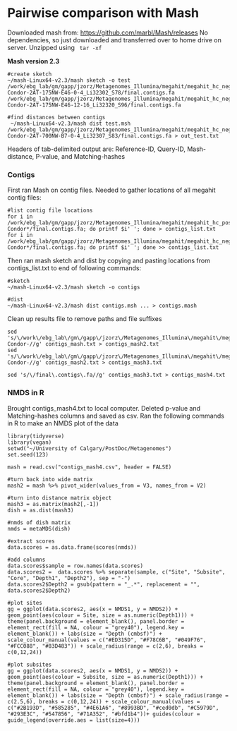 # Pairwise comparison with Mash

Downloaded mash from: https://github.com/marbl/Mash/releases
No dependencies, so just downloaded and transferred over to home drive on server. Unzipped using ``` tar -xf```

**Mash version 2.3**

```
#create sketch 
~/mash-Linux64-v2.3/mash sketch -o test /work/ebg_lab/gm/gapp/jzorz/Metagenomes_Illumina/megahit/megahit_hc_negative/megahit_JZ-Condor-2AT-175NW-E46-0-4_Li32302_S78/final.contigs.fa /work/ebg_lab/gm/gapp/jzorz/Metagenomes_Illumina/megahit/megahit_hc_negative/megahit_JZ-Condor-2AT-175NW-E46-12-16_Li32320_S96/final.contigs.fa

#find distances between contigs 
 ~/mash-Linux64-v2.3/mash dist test.msh /work/ebg_lab/gm/gapp/jzorz/Metagenomes_Illumina/megahit/megahit_hc_negative/megahit_JZ-Condor-2AT-700NW-B7-0-4_Li32307_S83/final.contigs.fa > out_test.txt

```

Headers of tab-delimited output are: Reference-ID, Query-ID, Mash-distance, P-value, and Matching-hashes

### Contigs

First ran Mash on contig files. Needed to gather locations of all megahit contig files: 

```
#list contig file locations 
for i in /work/ebg_lab/gm/gapp/jzorz/Metagenomes_Illumina/megahit/megahit_hc_positive/megahit_JZ-Condor*/final.contigs.fa; do printf $i' '; done > contigs_list.txt
for i in /work/ebg_lab/gm/gapp/jzorz/Metagenomes_Illumina/megahit/megahit_hc_negative/megahit_JZ-Condor*/final.contigs.fa; do printf $i' '; done >> contigs_list.txt

```

Then ran mash sketch and dist by copying and pasting locations from contigs_list.txt to end of following commands: 

```
#sketch
~/mash-Linux64-v2.3/mash sketch -o contigs

#dist
~/mash-Linux64-v2.3/mash dist contigs.msh ... > contigs.mash
```

Clean up results file to remove paths and file suffixes

```
sed 's/\/work\/ebg_lab\/gm\/gapp\/jzorz\/Metagenomes_Illumina\/megahit\/megahit_hc_positive\/megahit_JZ-Condor-//g' contigs_mash.txt > contigs_mash2.txt
sed 's/\/work\/ebg_lab\/gm\/gapp\/jzorz\/Metagenomes_Illumina\/megahit\/megahit_hc_negative\/megahit_JZ-Condor-//g' contigs_mash2.txt > contigs_mash3.txt

sed 's/\/final\.contigs\.fa//g' contigs_mash3.txt > contigs_mash4.txt
```

### NMDS in R 

Brought contigs_mash4.txt to local computer. Deleted p-value and Matching-hashes columns and saved as csv. Ran the following commands in R to make an NMDS plot of the data 

```
library(tidyverse)
library(vegan)
setwd("~/University of Calgary/PostDoc/Metagenomes")
set.seed(123)

mash = read.csv("contigs_mash4.csv", header = FALSE)

#turn back into wide matrix
mash2 = mash %>% pivot_wider(values_from = V3, names_from = V2)

#turn into distance matrix object
mash3 = as.matrix(mash2[,-1])
dish = as.dist(mash3)

#nmds of dish matrix 
nmds = metaMDS(dish)

#extract scores
data.scores = as.data.frame(scores(nmds))

#add columns
data.scores$sample = row.names(data.scores)
data.scores2 =  data.scores %>% separate(sample, c("Site", "Subsite", "Core", "Depth1", "Depth2"), sep = "-")
data.scores2$Depth2 = gsub(pattern = "_.*", replacement = "", data.scores2$Depth2)

#plot sites
gg = ggplot(data.scores2, aes(x = NMDS1, y = NMDS2)) + geom_point(aes(colour = Site, size = as.numeric(Depth1))) + theme(panel.background = element_blank(), panel.border = element_rect(fill = NA, colour = "grey40"), legend.key = element_blank()) + labs(size = "Depth (cmbsf)") + scale_colour_manual(values = c("#ED315D", "#F78C6B", "#049F76", "#FCC088", "#83D483")) + scale_radius(range = c(2,6), breaks = c(0,12,24))

#plot subsites
gg = ggplot(data.scores2, aes(x = NMDS1, y = NMDS2)) + geom_point(aes(colour = Subsite, size = as.numeric(Depth1))) + theme(panel.background = element_blank(), panel.border = element_rect(fill = NA, colour = "grey40"), legend.key = element_blank()) + labs(size = "Depth (cmbsf)") + scale_radius(range = c(2.5,6), breaks = c(0,12,24)) + scale_colour_manual(values = c("#2B193D", "#585285", "#4E61A6", "#8993BD", "#ced0db", "#C5979D", "#293E3C", "#547856", "#71A352", "#bfd1b4"))+ guides(colour = guide_legend(override.aes = list(size=4)))

```


